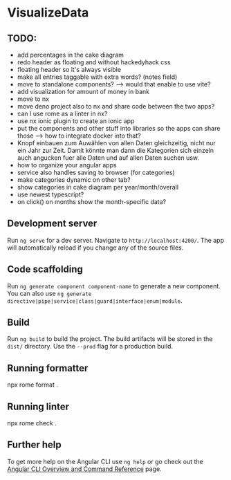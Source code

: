 # VisualizeData

## TODO:
- add percentages in the cake diagram
- redo header as floating and without hackedyhack css
- floating header so it's always visible
- make all entries taggable with extra words? (notes field)
- move to standalone components? --> would that enable to use vite?
- add visualization for amount of money in bank
- move to nx
- move deno project also to nx and share code between the two apps?
- can I use rome as a linter in nx?
- use nx ionic plugin to create an ionic app
- put the components and other stuff into libraries so the apps can share those
    --> how to integrate docker into that?
- Knopf einbauen zum Auwählen von allen Daten gleichzeitig, nicht nur ein Jahr zur Zeit.
    Damit könnte man dann die Kategorien sich einzeln auch angucken fuer alle Daten und auf allen Daten suchen usw.
- how to organize your angular apps
- service also handles saving to browser (for categories)
- make categories dynamic on other tab?
- show categories in cake diagram per year/month/overall
- use newest typescript?
- on click() on months show the month-specific data?

## Development server

Run `ng serve` for a dev server. Navigate to `http://localhost:4200/`. The app will automatically reload if you change any of the source files.

## Code scaffolding

Run `ng generate component component-name` to generate a new component. You can also use `ng generate directive|pipe|service|class|guard|interface|enum|module`.

## Build

Run `ng build` to build the project. The build artifacts will be stored in the `dist/` directory. Use the `--prod` flag for a production build.

## Running formatter
npx rome format .

## Running linter
npx rome check .

## Further help

To get more help on the Angular CLI use `ng help` or go check out the [Angular CLI Overview and Command Reference](https://angular.io/cli) page.
